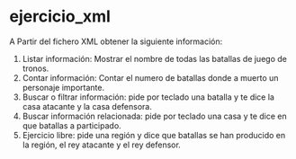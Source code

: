 # ejercicio_xml

A Partir del fichero XML obtener la siguiente información:
1. Listar información: Mostrar el nombre de todas las batallas de juego de tronos.
2. Contar información: Contar el numero de batallas donde a muerto un personaje importante.
3. Buscar o filtrar información: pide por teclado una batalla y te dice la casa atacante y la casa defensora.
4. Buscar información relacionada: pide por teclado una casa y te dice en que batallas a participado.
5. Ejercicio libre: pide una región y dice que batallas se han producido en la región, el rey atacante y el rey defensor.
